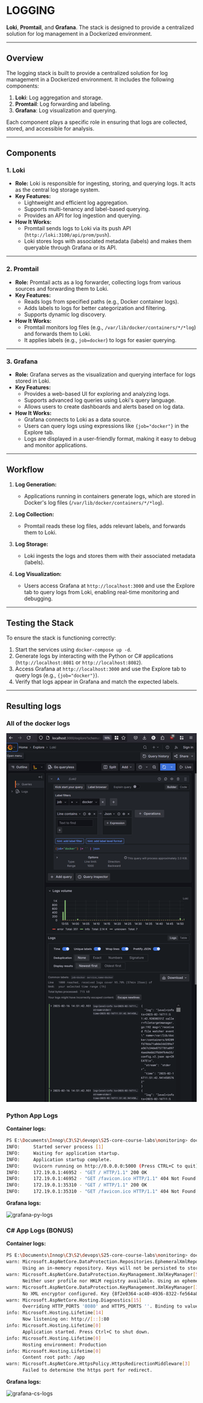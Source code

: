 # LOGGING

**Loki**, **Promtail**, and **Grafana**. The stack is designed to provide a centralized solution for log management in a Dockerized environment.

---

## Overview

The logging stack is built to provide a centralized solution for log management in a Dockerized environment. It includes the following components:

1. **Loki**: Log aggregation and storage.
2. **Promtail**: Log forwarding and labeling.
3. **Grafana**: Log visualization and querying.

Each component plays a specific role in ensuring that logs are collected, stored, and accessible for analysis.

---

## Components

### 1. **Loki**

- **Role:** Loki is responsible for ingesting, storing, and querying logs. It acts as the central log storage system.
- **Key Features:**
  - Lightweight and efficient log aggregation.
  - Supports multi-tenancy and label-based querying.
  - Provides an API for log ingestion and querying.
- **How It Works:**
  - Promtail sends logs to Loki via its push API (`http://loki:3100/api/prom/push`).
  - Loki stores logs with associated metadata (labels) and makes them queryable through Grafana or its API.

---

### 2. **Promtail**

- **Role:** Promtail acts as a log forwarder, collecting logs from various sources and forwarding them to Loki.
- **Key Features:**
  - Reads logs from specified paths (e.g., Docker container logs).
  - Adds labels to logs for better categorization and filtering.
  - Supports dynamic log discovery.
- **How It Works:**
  - Promtail monitors log files (e.g., `/var/lib/docker/containers/*/*log`) and forwards them to Loki.
  - It applies labels (e.g., `job=docker`) to logs for easier querying.

---

### 3. **Grafana**

- **Role:** Grafana serves as the visualization and querying interface for logs stored in Loki.
- **Key Features:**
  - Provides a web-based UI for exploring and analyzing logs.
  - Supports advanced log queries using Loki's query language.
  - Allows users to create dashboards and alerts based on log data.
- **How It Works:**
  - Grafana connects to Loki as a data source.
  - Users can query logs using expressions like `{job="docker"}` in the Explore tab.
  - Logs are displayed in a user-friendly format, making it easy to debug and monitor applications.

---

## Workflow

1. **Log Generation:**
   - Applications running in containers generate logs, which are stored in Docker's log files (`/var/lib/docker/containers/*/*log`).

2. **Log Collection:**
   - Promtail reads these log files, adds relevant labels, and forwards them to Loki.

3. **Log Storage:**
   - Loki ingests the logs and stores them with their associated metadata (labels).

4. **Log Visualization:**
   - Users access Grafana at `http://localhost:3000` and use the Explore tab to query logs from Loki, enabling real-time monitoring and debugging.

---

## Testing the Stack

To ensure the stack is functioning correctly:

1. Start the services using `docker-compose up -d`.
2. Generate logs by interacting with the Python or C# applications (`http://localhost:8081` or `http://localhost:8082`).
3. Access Grafana at `http://localhost:3000` and use the Explore tab to query logs (e.g., `{job="docker"}`).
4. Verify that logs appear in Grafana and match the expected labels.

---

## Resulting logs

### All of the docker logs

![all-the-logs](./assets/all_logs.png)

### Python App Logs

**Container logs:**

```bash
PS E:\Documents\Innop\C3\S2\devops\S25-core-course-labs\monitoring> docker logs monitoring-python_app-1
INFO:     Started server process [1]
INFO:     Waiting for application startup.
INFO:     Application startup complete.
INFO:     Uvicorn running on http://0.0.0.0:5000 (Press CTRL+C to quit)
INFO:     172.19.0.1:46952 - "GET / HTTP/1.1" 200 OK
INFO:     172.19.0.1:46952 - "GET /favicon.ico HTTP/1.1" 404 Not Found
INFO:     172.19.0.1:35310 - "GET / HTTP/1.1" 200 OK
INFO:     172.19.0.1:35310 - "GET /favicon.ico HTTP/1.1" 404 Not Found
```

**Grafana logs:**

![grafana-py-logs](./assets/logs_py.png)

### C# App Logs (BONUS)

**Container logs:**

```bash
PS E:\Documents\Innop\C3\S2\devops\S25-core-course-labs\monitoring> docker logs monitoring-cs_app-1
warn: Microsoft.AspNetCore.DataProtection.Repositories.EphemeralXmlRepository[50]
      Using an in-memory repository. Keys will not be persisted to storage.
warn: Microsoft.AspNetCore.DataProtection.KeyManagement.XmlKeyManager[59]
      Neither user profile nor HKLM registry available. Using an ephemeral key repository. Protected data will be unavailable when application exits.
warn: Microsoft.AspNetCore.DataProtection.KeyManagement.XmlKeyManager[35]
      No XML encryptor configured. Key {8f2e0364-ac40-4936-8322-fe564a855d7e} may be persisted to storage in unencrypted form.
warn: Microsoft.AspNetCore.Hosting.Diagnostics[15]
      Overriding HTTP_PORTS '8080' and HTTPS_PORTS ''. Binding to values defined by URLS instead 'http://+:80'.
info: Microsoft.Hosting.Lifetime[14]
      Now listening on: http://[::]:80
info: Microsoft.Hosting.Lifetime[0]
      Application started. Press Ctrl+C to shut down.
info: Microsoft.Hosting.Lifetime[0]
      Hosting environment: Production
info: Microsoft.Hosting.Lifetime[0]
      Content root path: /app
warn: Microsoft.AspNetCore.HttpsPolicy.HttpsRedirectionMiddleware[3]
      Failed to determine the https port for redirect.
```

**Grafana logs:**

![grafana-cs-logs](./assets/logs_cs.png)
